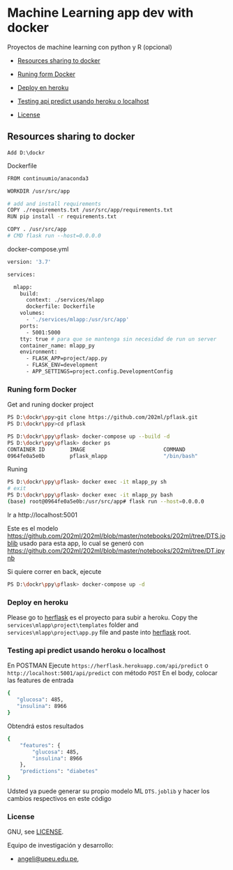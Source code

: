 # Machine Learning app dev with docker

Proyectos de machine learning con python y R (opcional)

* [Resources sharing to docker](#resources-sharing-to-docker)
* [Runing form Docker](#runing-form-Docker)
* [Deploy en heroku](#deploy-en-heroku)
* [Testing api predict usando heroku o localhost](#testing-api-predict-usando-heroku-o-localhost)

* [License](#license)

## Resources sharing to docker

	Add D:\dockr

Dockerfile
```bash
FROM continuumio/anaconda3 

WORKDIR /usr/src/app

# add and install requirements
COPY ./requirements.txt /usr/src/app/requirements.txt
RUN pip install -r requirements.txt

COPY . /usr/src/app
# CMD flask run --host=0.0.0.0

```

docker-compose.yml
```bash
version: '3.7'

services:

  mlapp:
    build:
      context: ./services/mlapp
      dockerfile: Dockerfile
    volumes:
      - './services/mlapp:/usr/src/app'
    ports:
      - 5001:5000
    tty: true # para que se mantenga sin necesidad de run un server
    container_name: mlapp_py
    environment:
      - FLASK_APP=project/app.py 
      - FLASK_ENV=development
      - APP_SETTINGS=project.config.DevelopmentConfig 

```


### Runing form Docker

Get and runing docker project

```bash
PS D:\dockr\ppy>git clone https://github.com/202ml/pflask.git
PS D:\dockr\ppy>cd pflask 

PS D:\dockr\ppy\pflask> docker-compose up --build -d
PS D:\dockr\ppy\pflask> docker ps
CONTAINER ID        IMAGE                         COMMAND                  CREATED             STATUS              PORTS                    NAMES
0964fe0a5e0b        pflask_mlapp                  "/bin/bash"              3 minutes ago       Up 4 seconds        0.0.0.0:5001->5000/tcp   mlapp_py


```

Runing
```bash
PS D:\dockr\ppy\pflask> docker exec -it mlapp_py sh        
# exit
PS D:\dockr\ppy\pflask> docker exec -it mlapp_py bash 
(base) root@0964fe0a5e0b:/usr/src/app# flask run --host=0.0.0.0


```

Ir a http://localhost:5001

Este es el modelo https://github.com/202ml/202ml/blob/master/notebooks/202ml/tree/DTS.joblib usado para esta app, lo cual se generó con https://github.com/202ml/202ml/blob/master/notebooks/202ml/tree/DT.ipynb




Si quiere correr en back, ejecute
```bash
PS D:\dockr\ppy\pflask> docker-compose up -d

```

### Deploy en heroku

[herflask]:      https://github.com/202ml/herflask

Please go to [herflask] es el proyecto para subir a heroku.
Copy the `services\mlapp\project\templates` folder and `services\mlapp\project\app.py` file and paste into [herflask] root.



### Testing api predict usando heroku o localhost
En POSTMAN
Ejecute `https://herflask.herokuapp.com/api/predict` o `http://localhost:5001/api/predict` con método `POST`
En el body, colocar las features de entrada
```bash
{
   "glucosa": 485,
   "insulina": 8966
}
```

Obtendrá estos resultados
```bash
{
    "features": {
        "glucosa": 485,
        "insulina": 8966
    },
    "predictions": "diabetes"
}
```

Udsted ya puede generar su propio modelo ML `DTS.joblib` y hacer los cambios respectivos en este código


### License



GNU, see [LICENSE](LICENSE).

Equipo de investigación y desarrollo: 
- angeli@upeu.edu.pe, 

